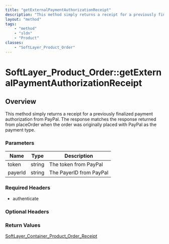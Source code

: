 ```yaml
---
title: "getExternalPaymentAuthorizationReceipt"
description: "This method simply returns a receipt for a previously finalized payment authorization from PayPal. The response matches... "
layout: "method"
tags:
    - "method"
    - "sldn"
    - "Product"
classes:
    - "SoftLayer_Product_Order"
---
```

# SoftLayer_Product_Order::getExternalPaymentAuthorizationReceipt
## Overview 
This method simply returns a receipt for a previously finalized payment authorization from PayPal. The response matches the response returned from placeOrder when the order was originally placed with PayPal as the payment type. 

### Parameters 
|Name | Type | Description |
| --- | --- | --- |
|token| string| The token from PayPal|
|payerId| string| The PayerID from PayPal|


### Required Headers
* authenticate

### Optional Headers

### Return Values
<a href='/reference/datatypes/SoftLayer_Container_Product_Order_Receipt'>SoftLayer_Container_Product_Order_Receipt </a>
